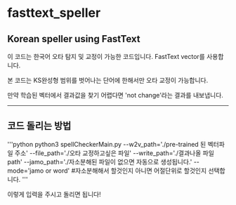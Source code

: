 # fasttext_speller

## Korean speller using FastText
이 코드는 한국어 오타 탐지 및 교정이 가능한 코드입니다.
FastText vector를 사용합니다.

본 코드는 KS완성형 범위를 벗어나는 단어에 한해서만 오타 교정이 가능합니다.

만약 학습된 벡터에서 결과값을 찾기 어렵다면 'not change'라는 결과를 내보냅니다.

------------
## 코드 돌리는 방법

'''python
python3 spellCheckerMain.py --w2v_path='./pre-trained 된 벡터파일 주소'
--file_path='./오타 교정하고싶은 파일' 
--write_path='./결과나올 파일 path' 
--jamo_path='./자소분해된 파일이 없으면 자동으로 생성됩니다.'
--mode='jamo or word' #자소분해해서 할것인지 아니면 어절단위로 할것인지 선택합니다.
''' 

이렇게 입력을 주시고 돌리면 됩니다!  

